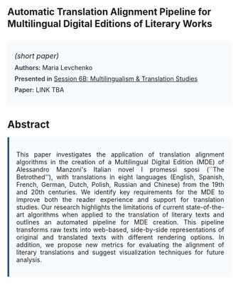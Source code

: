 
<style>    
    h2 {
        margin-top: 0;
        margin-bottom: 1.5rem;
        line-height: 1.3;
    }
    
    h3 {
        margin-top: 2rem;
        margin-bottom: 1rem;
        font-size: 1.4rem;
        font-weight:bold;
    }
    
    .metadata {
        background-color: #f7fafc;
        padding: 1rem;
        border-radius: 6px;
        margin-bottom: 2rem;
    }
    
    .metadata p {
        margin: 0.5rem 0;
    }
    
    .abstract {
        text-align: justify;
        padding: 1rem;
        background-color: #f7fafc;
        border-left: 4px solid #2c5282;
        border-radius: 0 6px 6px 0;
    }
    
    strong {
        color: #2d3748;
        font-weight: 600;
    }
</style>
<main role="main">
<h2>Automatic Translation Alignment Pipeline for Multilingual Digital Editions of Literary Works</h2>

<section class="metadata">
<p style='font-size:1rem'><i>(short paper)</i></p>
<p><strong>Authors:</strong> Maria Levchenko</p>
<p><strong>Presented in</strong> <a href="/programme/#session6B">Session 6B: Multilingualism & Translation Studies</a></p>
<p><strong>Paper:</strong> LINK TBA</p>
</section>

<section>
<h3>Abstract</h3>
<div class="abstract">
<p>This paper investigates the application of translation alignment algorithms in the creation of a Multilingual Digital Edition (MDE) of Alessandro Manzoni's Italian novel  I promessi sposi (``The Betrothed''), with translations in eight languages (English, Spanish, French, German, Dutch, Polish, Russian and Chinese) from the 19th and 20th centuries. We identify key requirements for the MDE to improve both the reader experience and support for translation studies. Our research highlights the limitations of current state-of-the-art algorithms when applied to the translation of literary texts and outlines an automated pipeline for MDE creation. This pipeline transforms raw texts into web-based, side-by-side representations of original and translated texts with different rendering options. In addition, we propose new metrics for evaluating the alignment of literary translations and suggest visualization techniques for future analysis.</p>
</div>
</section>
</main>